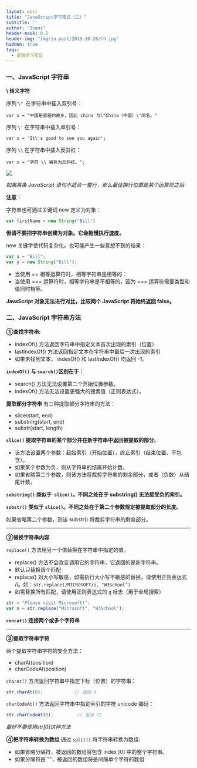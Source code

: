 ```yaml
---
layout: post
title: "JavaScript学习笔记（二）"
subtitle: ''
author: "Ivens"
header-mask: 0.2
header-img: "img/in-post/2019-10-28/th.jpg"
hidden: true
tags:
  - 前端学习笔记
---
```


### 一、JavaScript 字符串

**\ 转义字符**

序列 `\" `在字符串中插入双引号：
```
var x = "中国是瓷器的故乡，因此 china 与\"China（中国）\"同名。"
```

序列 `\'` 在字符串中插入单引号：
```
var x = 'It\'s good to see you again';
```
序列 `\\` 在字符串中插入反斜杠：
```
var x = "字符 \\ 被称为反斜杠。";
```
![](../../../../img/in-post/2019-10-28/a.png)

*如果某条 JavaScript 语句不适合一整行，那么最佳换行位置是某个运算符之后*

**注意：**

字符串也可通过关键词 new 定义为对象：
```js
var firstName = new String("Bill")
```
**但请不要把字符串创建为对象。它会拖慢执行速度。**

new 关键字使代码复杂化。也可能产生一些意想不到的结果：
```js
var x = "Bill";             
var y = new String("Bill");
```
- 当使用 == 相等运算符时，相等字符串是相等的：
- 当使用 === 运算符时，相等字符串是不相等的，因为 === 运算符需要类型和值同时相等。

**JavaScript 对象无法进行对比，比较两个 JavaScript 将始终返回 false。**

### 二、JavaScript 字符串方法
**①查找字符串:**
- indexOf() 方法返回字符串中指定文本首次出现的索引（位置）
- lastIndexOf() 方法返回指定文本在字符串中最后一次出现的索引
- 如果未找到文本， indexOf() 和 lastIndexOf() 均返回 -1。

**`indexOf()` 与 `search()`区别在于：**
- search() 方法无法设置第二个开始位置参数。
- indexOf() 方法无法设置更强大的搜索值（正则表达式）。

**提取部分字符串**
有三种提取部分字符串的方法：
- slice(start, end)
- substring(start, end)
- substr(start, length)

**`slice()` 提取字符串的某个部分并在新字符串中返回被提取的部分**。
- 该方法设置两个参数：起始索引（开始位置），终止索引（结束位置、不包含）。
- 如果某个参数为负，则从字符串的结尾开始计数。
- 如果省略第二个参数，则该方法将裁剪字符串的剩余部分，或者（负数）从结尾计数。

**`substring()` 类似于` slice()`。不同之处在于 substring() 无法接受负的索引。**

**`substr()` 类似于 `slice()`。不同之处在于第二个参数规定被提取部分的长度。**

如果省略第二个参数，则该 substr() 将裁剪字符串的剩余部分。

***

**②替换字符串内容**

`replace()` 方法用另一个值替换在字符串中指定的值。
- replace() 方法不会改变调用它的字符串，它返回的是新字符串。
- 默认只替换首个匹配
- replace() 对大小写敏感，如需执行大小写不敏感的替换，请使用正则表达式 /i。如：```str.replace(/MICROSOFT/i, "W3School")```
- 如需替换所有匹配，请使用正则表达式的 `g` 标志（用于全局搜索）
```js
str = "Please visit Microsoft!";
var n = str.replace("Microsoft", "W3School");
```
**`concat()` 连接两个或多个字符串**
<hr>

**③提取字符串字符**

两个提取字符串字符的安全方法：
- charAt(position)
- charCodeAt(position)

`charAt()` 方法返回字符串中指定下标（位置）的字符串：
```js
str.charAt(0);            // 返回 H
```
`charCodeAt()` 方法返回字符串中指定索引的字符 unicode 编码：
```js
str.charCodeAt(0);         // 返回 72
```
*最好不要使用str[0]这种方法*

**④把字符串转换为数组**
通过 `split()` 将字符串转换为数组:
- 如果省略分隔符，被返回的数组将包含 index [0] 中的整个字符串。
- 如果分隔符是 ""，被返回的数组将是间隔单个字符的数组